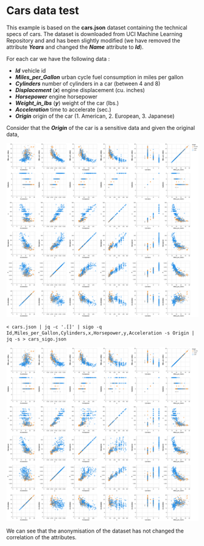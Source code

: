 # Cars data test

This example is based on the **cars.json** dataset containing the technical specs of cars.
The dataset is downloaded from UCI Machine Learning Repository and and has been slightly modified (we have removed the attribute ***Years*** and changed the ***Name*** attribute to ***Id***).

For each car we have the following data :

- ***Id*** vehicle id
- ***Miles_per_Gallon*** urban cycle fuel consumption in miles per gallon
- ***Cylinders*** number of cylinders in a car (between 4 and 8)
- ***Displacement*** (***x***) engine displacement (cu. inches)
- ***Horsepower*** engine horsepower
- ***Weight_in_lbs*** (***y***) weight of the car (lbs.)
- ***Acceleration*** time to accelerate (sec.)
- ***Origin*** origin of the car (1. American, 2. European, 3. Japanese)

Consider that the ***Origin*** of the car is a sensitive data and given the original data,

![original](cars.png)

```console
< cars.json | jq -c '.[]' | sigo -q Id,Miles_per_Gallon,Cylinders,x,Horsepower,y,Acceleration -s Origin | jq -s > cars_sigo.json
```

![masked](cars-sigo.png)

We can see that the anonymisation of the dataset has not changed the correlation of the attributes.

